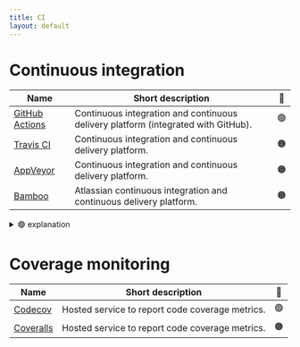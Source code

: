 ```yaml
---
title: CI
layout: default
---
```


# Continuous integration

| Name                                                                                  | Short description                                                                 | 🚦  |
| ------------------------------------------------------------------------------------- | --------------------------------------------------------------------------------- | :-: |
| [GitHub Actions](https://docs.github.com/en/actions)                                  | Continuous integration and continuous delivery platform (integrated with GitHub). | 🟢  |
| [Travis CI](https://docs.travis-ci.com/)                                              | Continuous integration and continuous delivery platform.                          | 🟠  |
| [AppVeyor](https://www.appveyor.com/docs/)                                            | Continuous integration and continuous delivery platform.                          | 🟠  |
| [Bamboo](https://confluence.atlassian.com/bamboo/bamboo-documentation-289276551.html) | Atlassian continuous integration and continuous delivery platform.                | 🟠  |

<details>
<summary> 🟢 explanation</summary>
We have many projects using github CI, it's both convenient and works well. It's become the standard. Also, note that it's free for public repos.
</details>

# Coverage monitoring

| Name                                     | Short description                               | 🚦  |
| ---------------------------------------- | ----------------------------------------------- | :-: |
| [Codecov](https://docs.codecov.com/docs) | Hosted service to report code coverage metrics. | 🟢  |
| [Coveralls](https://docs.coveralls.io/)  | Hosted service to report code coverage metrics. | 🟠  |
